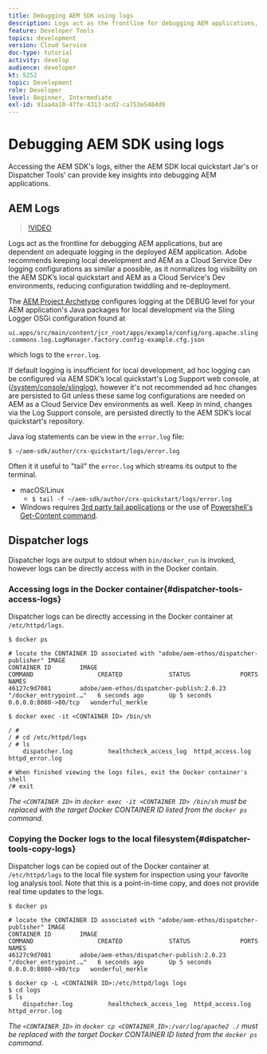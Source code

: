 ```yaml
---
title: Debugging AEM SDK using logs
description: Logs act as the frontline for debugging AEM applications, but are dependent on adequate logging in the deployed AEM application.
feature: Developer Tools
topics: development
version: Cloud Service
doc-type: tutorial
activity: develop
audience: developer
kt: 5252
topic: Development
role: Developer
level: Beginner, Intermediate
exl-id: 91aa4a10-47fe-4313-acd2-ca753e5484d9
---
```

# Debugging AEM SDK using logs 

Accessing the AEM SDK's logs, either the AEM SDK local quickstart Jar's or Dispatcher Tools' can provide key insights into debugging AEM applications.

## AEM Logs

>[!VIDEO](https://video.tv.adobe.com/v/34334?quality=12&learn=on)

Logs act as the frontline for debugging AEM applications, but are dependent on adequate logging in the deployed AEM application. Adobe recommends keeping local development and AEM as a Cloud Service Dev logging configurations as similar a possible, as it normalizes log visibility on the AEM SDK’s local quickstart and AEM as a Cloud Service's Dev environments, reducing configuration twiddling and re-deployment.

The [AEM Project Archetype](https://github.com/adobe/aem-project-archetype) configures logging at the DEBUG level for your AEM application's Java packages for local development via the Sling Logger OSGi configuration found at

 `ui.apps/src/main/content/jcr_root/apps/example/config/org.apache.sling.commons.log.LogManager.factory.config-example.cfg.json`
 
 which logs to the `error.log`.

If default logging is insufficient for local development, ad hoc logging can be configured via AEM SDK’s local quickstart's Log Support web console, at ([/system/console/slinglog](http://localhost:4502/system/console/slinglog)), however it's not recommended ad hoc changes are persisted to Git unless these same log configurations are needed on AEM as a Cloud Service Dev environments as well. Keep in mind, changes via the Log Support console, are persisted directly to the  AEM SDK’s local quickstart's repository.

Java log statements can be view in the `error.log` file:

```
$ ~/aem-sdk/author/crx-quickstart/logs/error.log
```

Often it it useful to "tail" the `error.log` which streams its output to the terminal.

+ macOS/Linux
    + `$ tail -f ~/aem-sdk/author/crx-quickstart/logs/error.log`
+ Windows requires [3rd party tail applications](https://stackoverflow.com/questions/187587/a-windows-equivalent-of-the-unix-tail-command) or the use of [Powershell's Get-Content command](https://stackoverflow.com/a/46444596/133936).

## Dispatcher logs

Dispatcher logs are output to stdout when `bin/docker_run` is invoked, however logs can be directly access with in the Docker contain.

### Accessing logs in the Docker container{#dispatcher-tools-access-logs}

Dispatcher logs can be directly accessing in the Docker container at `/etc/httpd/logs`.

```shell
$ docker ps

# locate the CONTAINER ID associated with "adobe/aem-ethos/dispatcher-publisher" IMAGE
CONTAINER ID        IMAGE                                       COMMAND                  CREATED             STATUS              PORTS                  NAMES
46127c9d7081        adobe/aem-ethos/dispatcher-publish:2.0.23   "/docker_entrypoint.…"   6 seconds ago       Up 5 seconds        0.0.0.0:8080->80/tcp   wonderful_merkle

$ docker exec -it <CONTAINER ID> /bin/sh

/ # 
/ # cd /etc/httpd/logs
/ # ls
    dispatcher.log          healthcheck_access_log  httpd_access.log        httpd_error.log

# When finished viewing the logs files, exit the Docker container's shell
/# exit
```

_The `<CONTAINER ID>` in `docker exec -it <CONTAINER ID> /bin/sh` must be replaced with the target Docker CONTAINER ID listed from the `docker ps` command._


### Copying the Docker logs to the local filesystem{#dispatcher-tools-copy-logs}

Dispatcher logs can be copied out of the Docker container at `/etc/httpd/logs` to the local file system for inspection using your favorite log analysis tool. Note that this is a point-in-time copy, and does not provide real time updates to the logs.

```shell
$ docker ps

# locate the CONTAINER ID associated with "adobe/aem-ethos/dispatcher-publisher" IMAGE
CONTAINER ID        IMAGE                                       COMMAND                  CREATED             STATUS              PORTS                  NAMES
46127c9d7081        adobe/aem-ethos/dispatcher-publish:2.0.23   "/docker_entrypoint.…"   6 seconds ago       Up 5 seconds        0.0.0.0:8080->80/tcp   wonderful_merkle

$ docker cp -L <CONTAINER ID>:/etc/httpd/logs logs 
$ cd logs
$ ls
    dispatcher.log          healthcheck_access_log  httpd_access.log        httpd_error.log
```

_The `<CONTAINER_ID>` in `docker cp <CONTAINER_ID>:/var/log/apache2 ./` must be replaced with the target Docker CONTAINER ID listed from the `docker ps` command._
